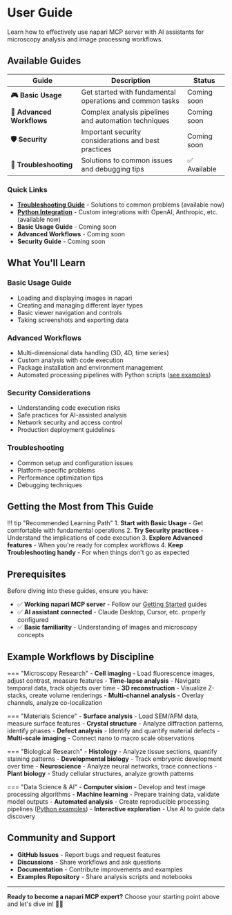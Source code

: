 # User Guide

Learn how to effectively use napari MCP server with AI assistants for microscopy analysis and image processing workflows.

## Available Guides

| Guide | Description | Status |
|-------|-------------|--------|
| **🎮 Basic Usage** | Get started with fundamental operations and common tasks | Coming soon |
| **🚀 Advanced Workflows** | Complex analysis pipelines and automation techniques | Coming soon |
| **🛡️ Security** | Important security considerations and best practices | Coming soon |
| **🔧 Troubleshooting** | Solutions to common issues and debugging tips | ✅ Available |

### Quick Links

- **[Troubleshooting Guide](troubleshooting.md)** - Solutions to common problems (available now)
- **[Python Integration](../integrations/python.md)** - Custom integrations with OpenAI, Anthropic, etc. (available now)
- **Basic Usage Guide** - Coming soon
- **Advanced Workflows** - Coming soon
- **Security Guide** - Coming soon

## What You'll Learn

### Basic Usage Guide
- Loading and displaying images in napari
- Creating and managing different layer types
- Basic viewer navigation and controls
- Taking screenshots and exporting data

### Advanced Workflows
- Multi-dimensional data handling (3D, 4D, time series)
- Custom analysis with code execution
- Package installation and environment management
- Automated processing pipelines with Python scripts ([see examples](../integrations/python.md))

### Security Considerations
- Understanding code execution risks
- Safe practices for AI-assisted analysis
- Network security and access control
- Production deployment guidelines

### Troubleshooting
- Common setup and configuration issues
- Platform-specific problems
- Performance optimization tips
- Debugging techniques

## Getting the Most from This Guide

!!! tip "Recommended Learning Path"
    1. **Start with Basic Usage** - Get comfortable with fundamental operations
    2. **Try Security practices** - Understand the implications of code execution
    3. **Explore Advanced features** - When you're ready for complex workflows
    4. **Keep Troubleshooting handy** - For when things don't go as expected

## Prerequisites

Before diving into these guides, ensure you have:

- ✅ **Working napari MCP server** - Follow our [Getting Started](../getting-started/index.md) guides
- ✅ **AI assistant connected** - Claude Desktop, Cursor, etc. properly configured
- ✅ **Basic familiarity** - Understanding of images and microscopy concepts

## Example Workflows by Discipline

=== "Microscopy Research"
    - **Cell imaging** - Load fluorescence images, adjust contrast, measure features
    - **Time-lapse analysis** - Navigate temporal data, track objects over time
    - **3D reconstruction** - Visualize Z-stacks, create volume renderings
    - **Multi-channel analysis** - Overlay channels, analyze co-localization

=== "Materials Science"
    - **Surface analysis** - Load SEM/AFM data, measure surface features
    - **Crystal structure** - Analyze diffraction patterns, identify phases
    - **Defect analysis** - Identify and quantify material defects
    - **Multi-scale imaging** - Connect nano to macro scale observations

=== "Biological Research"
    - **Histology** - Analyze tissue sections, quantify staining patterns
    - **Developmental biology** - Track embryonic development over time
    - **Neuroscience** - Analyze neural networks, trace connections
    - **Plant biology** - Study cellular structures, analyze growth patterns

=== "Data Science & AI"
    - **Computer vision** - Develop and test image processing algorithms
    - **Machine learning** - Prepare training data, validate model outputs
    - **Automated analysis** - Create reproducible processing pipelines ([Python examples](../integrations/python.md))
    - **Interactive exploration** - Use AI to guide data discovery

## Community and Support

- **GitHub Issues** - Report bugs and request features
- **Discussions** - Share workflows and ask questions
- **Documentation** - Contribute improvements and examples
- **Examples Repository** - Share analysis scripts and notebooks

---

**Ready to become a napari MCP expert?** Choose your starting point above and let's dive in! 🔬✨
